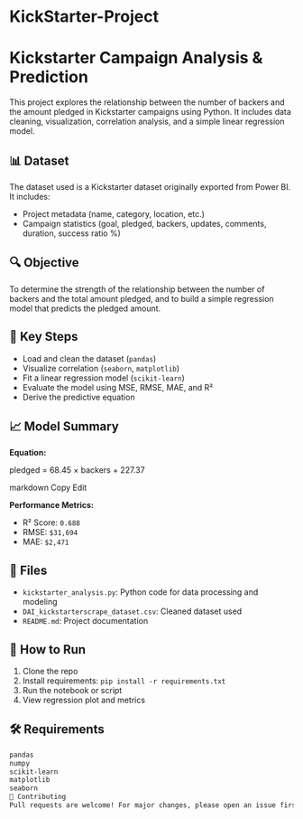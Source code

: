 # KickStarter-Project

# Kickstarter Campaign Analysis & Prediction

This project explores the relationship between the number of backers and the amount pledged in Kickstarter campaigns using Python. It includes data cleaning, visualization, correlation analysis, and a simple linear regression model.

## 📊 Dataset
The dataset used is a Kickstarter dataset originally exported from Power BI. It includes:
- Project metadata (name, category, location, etc.)
- Campaign statistics (goal, pledged, backers, updates, comments, duration, success ratio %)

## 🔍 Objective
To determine the strength of the relationship between the number of backers and the total amount pledged, and to build a simple regression model that predicts the pledged amount.

## 🧠 Key Steps
- Load and clean the dataset (`pandas`)
- Visualize correlation (`seaborn`, `matplotlib`)
- Fit a linear regression model (`scikit-learn`)
- Evaluate the model using MSE, RMSE, MAE, and R²
- Derive the predictive equation

## 📈 Model Summary
**Equation:**

pledged = 68.45 × backers + 227.37

markdown
Copy
Edit

**Performance Metrics:**
- R² Score: `0.688`
- RMSE: `$31,694`
- MAE: `$2,471`

## 📁 Files
- `kickstarter_analysis.py`: Python code for data processing and modeling
- `DAI_kickstarterscrape_dataset.csv`: Cleaned dataset used
- `README.md`: Project documentation

## 🚀 How to Run
1. Clone the repo
2. Install requirements: `pip install -r requirements.txt`
3. Run the notebook or script
4. View regression plot and metrics

## 🛠️ Requirements
```bash
pandas
numpy
scikit-learn
matplotlib
seaborn
🤝 Contributing
Pull requests are welcome! For major changes, please open an issue first to discuss what you would like to change.
